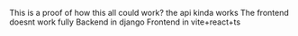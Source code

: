 This is a proof of how this all could work? the api kinda works
The frontend doesnt work fully
Backend in django
Frontend in vite+react+ts
